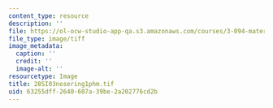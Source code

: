 ```yaml
---
content_type: resource
description: ''
file: https://ol-ocw-studio-app-qa.s3.amazonaws.com/courses/3-094-materials-in-human-experience-spring-2004/63255dff2640607a39be2a202776cd2b_28SI03nosering1phm.tif
file_type: image/tiff
image_metadata:
  caption: ''
  credit: ''
  image-alt: ''
resourcetype: Image
title: 28SI03nosering1phm.tif
uid: 63255dff-2640-607a-39be-2a202776cd2b
---
```

